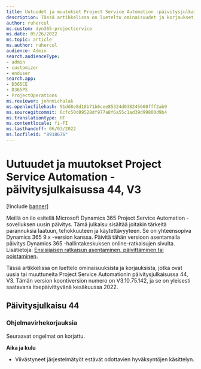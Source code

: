 ```yaml
---
title: Uutuudet ja muutokset Project Service Automation -päivitysjulkaisussa 44, V3
description: Tässä artikkelissa on lueteltu ominaisuudet ja korjaukset, jotka ovat saatavissa Microsoft Dynamics 365 Project Service Automation -päivitysjulkaisussa 44, V3.
author: ruhercul
ms.custom: dyn365-projectservice
ms.date: 05/26/2022
ms.topic: article
ms.author: ruhercul
audience: Admin
search.audienceType:
- admin
- customizer
- enduser
search.app:
- D365CE
- D365PS
- ProjectOperations
ms.reviewer: johnmichalak
ms.openlocfilehash: 91dd8e8d18b71b6cee85324d038245660fff2ab9
ms.sourcegitcommit: 6cfc50d89528df977a8f6a55c1ad39d99800d9b4
ms.translationtype: HT
ms.contentlocale: fi-FI
ms.lasthandoff: 06/03/2022
ms.locfileid: "8918676"
---
```

# <a name="whats-new-or-changed-in-project-service-automation-update-release-44-v3"></a>Uutuudet ja muutokset Project Service Automation -päivitysjulkaisussa 44, V3

[!include [banner](../includes/psa-now-project-operations.md)]

Meillä on ilo esitellä Microsoft Dynamics 365 Project Service Automation -sovelluksen uusin päivitys. Tämä julkaisu sisältää joitakin tärkeitä parannuksia laatuun, tehokkuuteen ja käytettävyyteen. Se on yhteensopiva Dynamics 365 9.x -version kanssa. Päivitä tähän versioon asentamalla päivitys Dynamics 365 -hallintakeskuksen online-ratkaisujen sivulta. Lisätietoja: [Ensisijaisen ratkaisun asentaminen, päivittäminen tai poistaminen](/power-platform/admin/install-remove-preferred-solution).

Tässä artikkelissa on luettelo ominaisuuksista ja korjauksista, jotka ovat uusia tai muuttuneita Project Service Automationin päivitysjulkaisussa 44, V3. Tämän version koontiversion numero on V3.10.75.142, ja se on yleisesti saatavana itsepäivittyvänä kesäkuussa 2022.

## <a name="update-release-44"></a>Päivitysjulkaisu 44

### <a name="bug-fixes"></a>Ohjelmavirhekorjauksia

Seuraavat ongelmat on korjattu.

**Aika ja kulu**

- Viivästyneet järjestelmätyöt estävät odottavien hyväksyntöjen käsittelyn.
